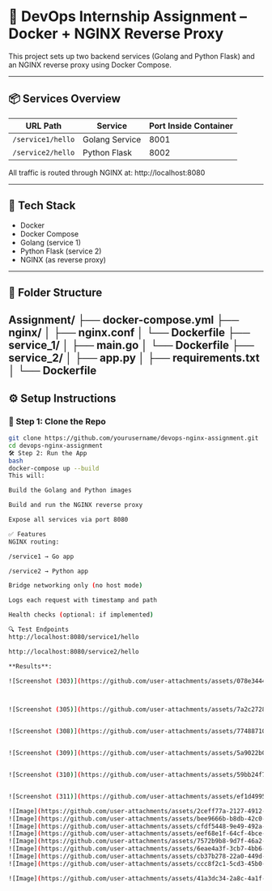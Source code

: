 # 🚀 DevOps Internship Assignment – Docker + NGINX Reverse Proxy

This project sets up two backend services (Golang and Python Flask) and an NGINX reverse proxy using Docker Compose.

---

## 📦 Services Overview

| URL Path         | Service        | Port Inside Container |
|------------------|----------------|------------------------|
| `/service1/hello`| Golang Service | 8001                   |
| `/service2/hello`| Python Flask   | 8002                   |

All traffic is routed through NGINX at:
http://localhost:8080

---

## 🐳 Tech Stack

- Docker
- Docker Compose
- Golang (service 1)
- Python Flask (service 2)
- NGINX (as reverse proxy)

---

## 📁 Folder Structure

Assignment/
├── docker-compose.yml
├── nginx/
│ ├── nginx.conf
│ └── Dockerfile
├── service_1/
│ ├── main.go
│ └── Dockerfile
├── service_2/
│ ├── app.py
│ ├── requirements.txt
│ └── Dockerfile
---

## ⚙️ Setup Instructions

### 🐙 Step 1: Clone the Repo
```bash
git clone https://github.com/yourusername/devops-nginx-assignment.git
cd devops-nginx-assignment
🛠 Step 2: Run the App
bash
docker-compose up --build
This will:

Build the Golang and Python images

Build and run the NGINX reverse proxy

Expose all services via port 8080

✅ Features
NGINX routing:

/service1 → Go app

/service2 → Python app

Bridge networking only (no host mode)

Logs each request with timestamp and path

Health checks (optional: if implemented)

🔍 Test Endpoints
http://localhost:8080/service1/hello

http://localhost:8080/service2/hello

**Results**:

![Screenshot (303)](https://github.com/user-attachments/assets/078e3444-8dbb-4ec4-bd9f-761ccf0a6ba5)



![Screenshot (305)](https://github.com/user-attachments/assets/7a2c2728-ba1d-418c-ab12-ef7343e0e7e0)


![Screenshot (308)](https://github.com/user-attachments/assets/77488710-0661-4e71-b21c-d4487067b6e5)


![Screenshot (309)](https://github.com/user-attachments/assets/5a9022b0-4d58-4cd8-a170-22081935f2aa)


![Screenshot (310)](https://github.com/user-attachments/assets/59bb24f7-3e4d-4582-a911-40a933c2b6cb)


![Screenshot (311)](https://github.com/user-attachments/assets/ef1d4995-5021-4e0c-8c9f-8fcf2d6928b7)

![Image](https://github.com/user-attachments/assets/2ceff77a-2127-4912-837b-94d18f5aec52)
![Image](https://github.com/user-attachments/assets/bee9666b-b8db-42c0-ac7b-dbf200148eca)
![Image](https://github.com/user-attachments/assets/cfdf5448-9e49-492a-b920-c6bdce455e47)
![Image](https://github.com/user-attachments/assets/eef68e1f-64cf-4bce-a870-20a0f8cf80b2)
![Image](https://github.com/user-attachments/assets/7572b9b8-9d7f-46a2-b203-c958ceb388d9)
![Image](https://github.com/user-attachments/assets/6eae4a3f-3cb7-4bb6-9dc6-118522270629)
![Image](https://github.com/user-attachments/assets/cb37b278-22a0-449d-b121-7d7c70f1bea6)
![Image](https://github.com/user-attachments/assets/ccc8f2c1-5cd3-45b0-a4a0-56fb2d75f6f4)

![Image](https://github.com/user-attachments/assets/41a3dc34-2a8c-4a1f-b606-98a7dcd3d994)
